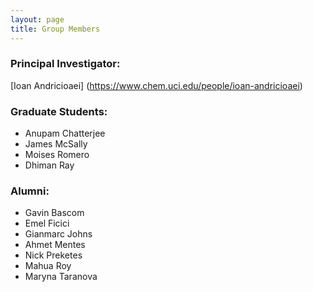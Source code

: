 ```yaml
---
layout: page
title: Group Members 
---
```

### Principal Investigator:
[Ioan Andricioaei] (https://www.chem.uci.edu/people/ioan-andricioaei)

### Graduate Students: 

* Anupam Chatterjee
* James McSally 
* Moises Romero 
* Dhiman Ray 

### Alumni:
* Gavin Bascom
* Emel Ficici
* Gianmarc Johns
* Ahmet Mentes
* Nick Preketes 
* Mahua Roy
* Maryna Taranova

